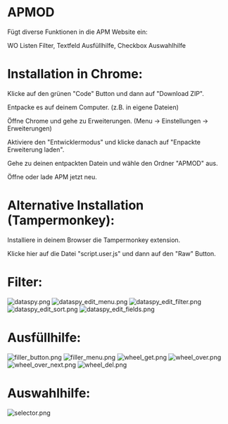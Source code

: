 # APMOD

Fügt diverse Funktionen in die APM Website ein:

WO Listen Filter, Textfeld Ausfüllhilfe, Checkbox Auswahlhilfe

# Installation in Chrome:

Klicke auf den grünen "Code" Button und dann auf "Download ZIP".

Entpacke es auf deinem Computer. (z.B. in eigene Dateien)

Öffne Chrome und gehe zu Erweiterungen. (Menu -> Einstellungen -> Erweiterungen)

Aktiviere den "Entwicklermodus" und klicke danach auf "Enpackte Erweiterung laden".

Gehe zu deinen entpackten Datein und wähle den Ordner "APMOD" aus.

Öffne oder lade APM jetzt neu.

# Alternative Installation (Tampermonkey):

Installiere in deinem Browser die Tampermonkey extension.

Klicke hier auf die Datei "script.user.js" und dann auf den "Raw" Button.

# Filter:

![dataspy.png](https://github.com/dev-101010/APMOD/blob/main/images/dataspy.png)
![dataspy_edit_menu.png](https://github.com/dev-101010/APMOD/blob/main/images/dataspy_edit_menu.png)
![dataspy_edit_filter.png](https://github.com/dev-101010/APMOD/blob/main/images/dataspy_edit_filter.png)
![dataspy_edit_sort.png](https://github.com/dev-101010/APMOD/blob/main/images/dataspy_edit_sort.png)
![dataspy_edit_fields.png](https://github.com/dev-101010/APMOD/blob/main/images/dataspy_edit_fields.png)

# Ausfüllhilfe:

![filler_button.png](https://github.com/dev-101010/APMOD/blob/main/images/filler_button.png)
![filler_menu.png](https://github.com/dev-101010/APMOD/blob/main/images/filler_menu.png)
![wheel_get.png](https://github.com/dev-101010/APMOD/blob/main/images/wheel_get.png)
![wheel_over.png](https://github.com/dev-101010/APMOD/blob/main/images/wheel_over.png)
![wheel_over_next.png](https://github.com/dev-101010/APMOD/blob/main/images/wheel_over_next.png)
![wheel_del.png](https://github.com/dev-101010/APMOD/blob/main/images/wheel_del.png)

# Auswahlhilfe:

![selector.png](https://github.com/dev-101010/APMOD/blob/main/images/selector.png)
